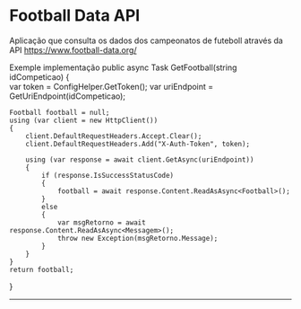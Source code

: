 # Football Data API
Aplicação que consulta os dados dos campeonatos de futeboll através da API https://www.football-data.org/

Exemple implementação
public async Task<Football> GetFootball(string idCompeticao)
{            
    var token = ConfigHelper.GetToken();
    var uriEndpoint = GetUriEndpoint(idCompeticao);

    Football football = null;
    using (var client = new HttpClient())
    {
        client.DefaultRequestHeaders.Accept.Clear();
        client.DefaultRequestHeaders.Add("X-Auth-Token", token);

        using (var response = await client.GetAsync(uriEndpoint))
        {
            if (response.IsSuccessStatusCode)
            {
                football = await response.Content.ReadAsAsync<Football>();
            }
            else
            {
                var msgRetorno = await response.Content.ReadAsAsync<Messagem>();
                throw new Exception(msgRetorno.Message);
            }
        }
    }
    return football;
}
****************
